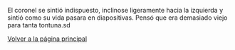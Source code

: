 El coronel se sintió indispuesto, inclinose ligeramente hacia la izquierda y 
sintió como su vida pasara en diapositivas.  Pensó que era demasiado viejo
para tanta tontuna.sd

[Volver a la página principal](../../canudos.md)